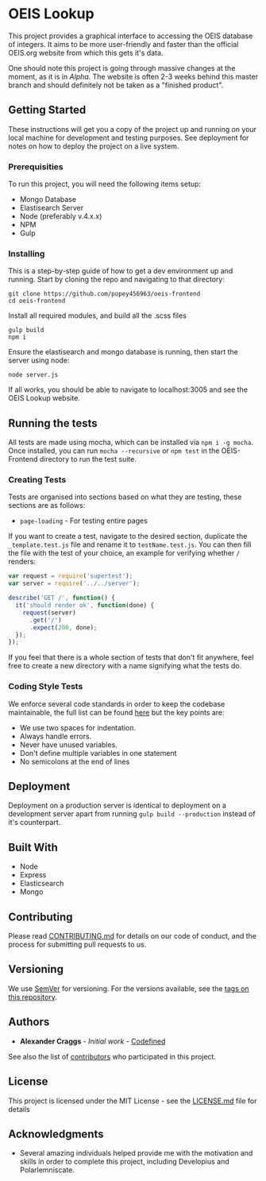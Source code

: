 # OEIS Lookup

This project provides a graphical interface to accessing the OEIS database of integers.  It aims to be more user-friendly and faster than the official OEIS.org website from which this gets it's data.

One should note this project is going through massive changes at the moment, as it is in *Alpha*.  The website is often 2-3 weeks behind this master branch and should definitely not be taken as a "finished product".

## Getting Started

These instructions will get you a copy of the project up and running on your local machine for development and testing purposes. See deployment for notes on how to deploy the project on a live system.

### Prerequisities

To run this project, you will need the following items setup:

- Mongo Database
- Elastisearch Server
- Node (preferably v.4.x.x)
- NPM
- Gulp


### Installing

This is a step-by-step guide of how to get a dev environment up and running.  Start by cloning the repo and navigating to that directory:

```
git clone https://github.com/popey456963/oeis-frontend
cd oeis-frontend
```

Install all required modules, and build all the .scss files

```
gulp build
npm i
```

Ensure the elastisearch and mongo database is running, then start the server using node:

```
node server.js
```

If all works, you should be able to navigate to localhost:3005 and see the OEIS Lookup website.

## Running the tests

All tests are made using mocha, which can be installed via `npm i -g mocha`.  Once installed, you can run `mocha --recursive` or `npm test` in the OEIS-Frontend directory to run the test suite.

### Creating Tests

Tests are organised into sections based on what they are testing, these sections are as follows:

- `page-loading` - For testing entire pages

If you want to create a test, navigate to the desired section, duplicate the `_template.test.js` file and rename it to `testName.test.js`.  You can then fill the file with the test of your choice, an example for verifying whether `/` renders:

```javascript
var request = require('supertest');
var server = require('../../server');

describe('GET /', function() {
  it('should render ok', function(done) {
    request(server)
      .get('/')
      .expect(200, done);
  });
});
```

If you feel that there is a whole section of tests that don't fit anywhere, feel free to create a new directory with a name signifying what the tests do.

### Coding Style Tests

We enforce several code standards in order to keep the codebase maintainable, the full list can be found [here](http://standardjs.com/rules.html) but the key points are:

- We use two spaces for indentation.
- Always handle errors.
- Never have unused variables.
- Don't define multiple variables in one statement
- No semicolons at the end of lines

## Deployment

Deployment on a production server is identical to deployment on a development server apart from running `gulp build --production` instead of it's counterpart.

## Built With

* Node
* Express
* Elasticsearch
* Mongo

## Contributing

Please read [CONTRIBUTING.md](CONTRIBUTING.md) for details on our code of conduct, and the process for submitting pull requests to us.

## Versioning

We use [SemVer](http://semver.org/) for versioning. For the versions available, see the [tags on this repository](https://github.com/your/project/tags). 

## Authors

* **Alexander Craggs** - *Initial work* - [Codefined](http://codefined.xyz)

See also the list of [contributors](https://github.com/popey456963/oeis-frontend/contributors) who participated in this project.

## License

This project is licensed under the MIT License - see the [LICENSE.md](LICENSE.md) file for details

## Acknowledgments

* Several amazing individuals helped provide me with the motivation and skills in order to complete this project, including Developius and Polarlemniscate.
